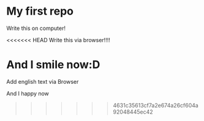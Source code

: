 ﻿# My first repo

Write this on computer!

<<<<<<< HEAD
Write this via browser!!!!

And I smile now:D
=======
Add english text via Browser

And I happy now
>>>>>>> 4631c35613cf7a2e674a26cf604a92048445ec42
